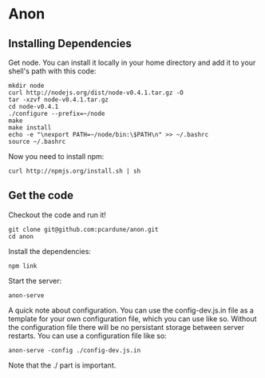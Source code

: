 Anon
====

Installing Dependencies
-----------------------

Get node.  You can install it locally in your home directory and add it
to your shell's path with this code:

    mkdir node
    curl http://nodejs.org/dist/node-v0.4.1.tar.gz -O
    tar -xzvf node-v0.4.1.tar.gz
    cd node-v0.4.1
    ./configure --prefix=~/node
    make
    make install
    echo -e "\nexport PATH=~/node/bin:\$PATH\n" >> ~/.bashrc
    source ~/.bashrc

Now you need to install npm:

    curl http://npmjs.org/install.sh | sh

Get the code
------------

Checkout the code and run it!

    git clone git@github.com:pcardune/anon.git
    cd anon

Install the dependencies:

    npm link

Start the server:

    anon-serve

A quick note about configuration.  You can use the config-dev.js.in file
as a template for your own configuration file, which you can use like so.
Without the configuration file there will be no persistant storage between
server restarts.  You can use a configuration file like so:

    anon-serve -config ./config-dev.js.in

Note that the ./ part is important.